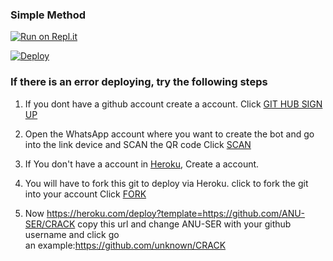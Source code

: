 

  ### Simple Method
  
[![Run on Repl.it](https://repl.it/badge/github/quiec/whatsAlfa)](https://replit.com/@ANUSER1/ANUSER)

[![Deploy](https://www.herokucdn.com/deploy/button.svg)](https://heroku.com/deploy?template=https://github.com/ANU-SER/HYDRA)
     </div>

  ### If there is an error deploying, try the following steps
  
1. If you dont have a github account create a account. Click [GIT HUB SIGN UP](https://github.com/signup/)

2. Open the WhatsApp account where you want to create the bot and go into the link device and SCAN the QR code Click [SCAN](https://replit.com/@anshidvellila78/Anuser?v=1)
 
3. If You don't have a account in [Heroku](https://signup.heroku.com/), Create a account.

4. You will have to fork this git to deploy via Heroku.
  click to fork the git into your account
 Click [FORK](https://github.com/ANU-SER/CRACK/fork)

5. Now https://heroku.com/deploy?template=https://github.com/ANU-SER/CRACK copy this url and change ANU-SER with your github username and click go<br> an example:https://github.com/unknown/CRACK

